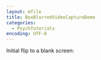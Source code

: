 ```yaml
---
layout: mfile
title: BoxBlurredVideoCaptureDemo
categories:
  - PsychTutorials
encoding: UTF-8
---
```


Initial flip to a blank screen: